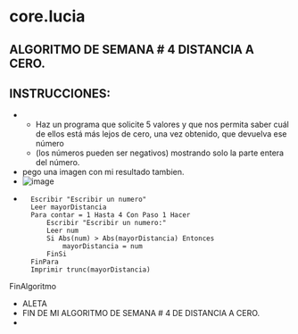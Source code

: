 # core.lucia
## ALGORITMO DE SEMANA # 4 DISTANCIA A CERO.
##  INSTRUCCIONES:
*  * Haz un programa que solicite 5 valores y que nos permita saber cuál de ellos está más lejos de cero, una vez obtenido, que devuelva ese número
   * (los números pueden ser negativos) mostrando solo la parte entera del número.
* pego una imagen con mi resultado tambien.
* ![image](https://github.com/luciaflortop/core.lucia/assets/132409270/573da7d6-c3d3-4b0d-b341-377b662a8d82)
* ``` psc Algoritmo distanciaACero
	Escribir "Escribir un numero"
	Leer mayorDistancia
	Para contar = 1 Hasta 4 Con Paso 1 Hacer
		Escribir "Escribir un numero:"	
		Leer num
		Si Abs(num) > Abs(mayorDistancia) Entonces
			mayorDistancia = num
		FinSi
	FinPara
	Imprimir trunc(mayorDistancia) 
FinAlgoritmo
* ALETA
*  FIN DE MI ALGORITMO DE SEMANA # 4 DE DISTANCIA A CERO.
*  

